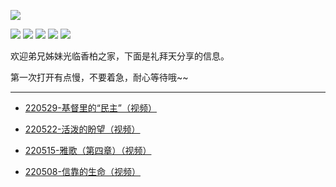 ![](https://pic.imgdb.cn/item/6294dee30947543129597092.jpg)

[![](https://img.shields.io/github/issues/justjavac/free-programming-books-zh_CN.svg)](https://github.com/justjavac/free-programming-books-zh_CN/issues)  [![](https://img.shields.io/github/forks/justjavac/free-programming-books-zh_CN.svg)](https://github.com/justjavac/free-programming-books-zh_CN/network) [![](https://img.shields.io/github/stars/justjavac/free-programming-books-zh_CN.svg)](https://github.com/justjavac/free-programming-books-zh_CN/stargazers) [![](https://travis-ci.org/justjavac/free-programming-books-zh_CN.svg?branch=master)](https://travis-ci.org/justjavac/free-programming-books-zh_CN) [![](https://img.shields.io/github/release/justjavac/free-programming-books-zh_CN.svg)](https://github.com/justjavac/free-programming-books-zh_CN/releases)

欢迎弟兄姊妹光临香柏之家，下面是礼拜天分享的信息。

第一次打开有点慢，不要着急，耐心等待哦~~

---

* [220529-基督里的“民主”（视频）](https://www.asuswebstorage.com/navigate/a/#/s/2C8DF5F5CB914285ADE773E4617F7720Y)

* [220522-活泼的盼望（视频）](https://www.asuswebstorage.com/navigate/a/#/s/202F780806784DD280B465196E287BB6Y)

* [220515-雅歌（第四章）（视频）](https://www.asuswebstorage.com/navigate/a/#/s/E55E4A71C43441E19994841A2D8A2796Y)

* [220508-信靠的生命（视频）](https://www.asuswebstorage.com/navigate/a/#/s/803B7915C8214401961A930724D5545CY)
